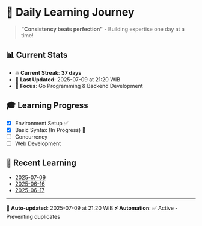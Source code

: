 # 🚀 Daily Learning Journey

> **"Consistency beats perfection"** - Building expertise one day at a time!

## 📊 Current Stats
- 🔥 **Current Streak**: **37 days**
- 📅 **Last Updated**: 2025-07-09 at 21:20 WIB
- 🎯 **Focus**: Go Programming & Backend Development

## 🎓 Learning Progress
- [x] Environment Setup ✅
- [x] Basic Syntax (In Progress) 🔄
- [ ] Concurrency
- [ ] Web Development

## 📖 Recent Learning
- [2025-07-09](learning-log/.md)
- [2025-06-16](learning-log/.md)
- [2025-06-17](learning-log/.md)

---
**🤖 Auto-updated**: 2025-07-09 at 21:20 WIB
**⚡ Automation**: ✅ Active - Preventing duplicates
